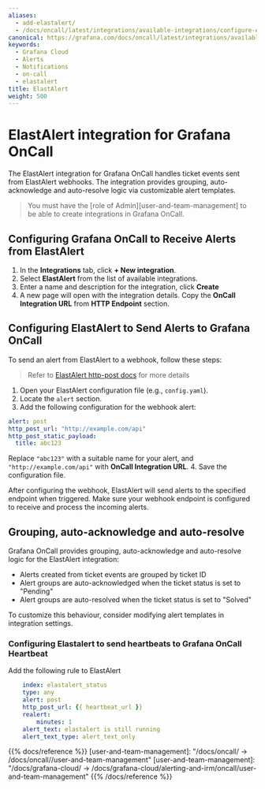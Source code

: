 ```yaml
---
aliases:
  - add-elastalert/
  - /docs/oncall/latest/integrations/available-integrations/configure-elastalert/
canonical: https://grafana.com/docs/oncall/latest/integrations/available-integrations/configure-elastalert/
keywords:
  - Grafana Cloud
  - Alerts
  - Notifications
  - on-call
  - elastalert
title: ElastAlert
weight: 500
---
```


# ElastAlert integration for Grafana OnCall

The ElastAlert integration for Grafana OnCall handles ticket events sent from ElastAlert webhooks.
The integration provides grouping, auto-acknowledge and auto-resolve logic via customizable alert templates.

> You must have the [role of Admin][user-and-team-management] to be able to create integrations in Grafana OnCall.

## Configuring Grafana OnCall to Receive Alerts from ElastAlert

1. In the **Integrations** tab, click **+ New integration**.
2. Select **ElastAlert** from the list of available integrations.
3. Enter a name and description for the integration, click **Create**
4. A new page will open with the integration details. Copy the **OnCall Integration URL** from **HTTP Endpoint** section.

## Configuring ElastAlert to Send Alerts to Grafana OnCall

To send an alert from ElastAlert to a webhook, follow these steps:

> Refer to [ElastAlert http-post docs](https://elastalert.readthedocs.io/en/latest/ruletypes.html#http-post) for more details

1. Open your ElastAlert configuration file (e.g., `config.yaml`).
2. Locate the `alert` section.
3. Add the following configuration for the webhook alert:

  ```yaml
  alert: post
  http_post_url: "http://example.com/api"
  http_post_static_payload:
    title: abc123
  ```

  Replace `"abc123"` with a suitable name for your alert, and `"http://example.com/api"` with **OnCall Integration URL**.
4. Save the configuration file.

After configuring the webhook, ElastAlert will send alerts to the specified endpoint when triggered.
Make sure your webhook endpoint is configured to receive and process the incoming alerts.

## Grouping, auto-acknowledge and auto-resolve

Grafana OnCall provides grouping, auto-acknowledge and auto-resolve logic for the ElastAlert integration:

- Alerts created from ticket events are grouped by ticket ID
- Alert groups are auto-acknowledged when the ticket status is set to "Pending"
- Alert groups are auto-resolved when the ticket status is set to "Solved"

To customize this behaviour, consider modifying alert templates in integration settings.

### Configuring Elastalert to send heartbeats to Grafana OnCall Heartbeat

Add the following rule to ElastAlert

```yaml
    index: elastalert_status
    type: any
    alert: post
    http_post_url: {{ heartbeat_url }}
    realert:
        minutes: 1
    alert_text: elastalert is still running
    alert_text_type: alert_text_only
```

{{% docs/reference %}}
[user-and-team-management]: "/docs/oncall/ -> /docs/oncall/<ONCALL VERSION>/user-and-team-management"
[user-and-team-management]: "/docs/grafana-cloud/ -> /docs/grafana-cloud/alerting-and-irm/oncall/user-and-team-management"
{{% /docs/reference %}}
